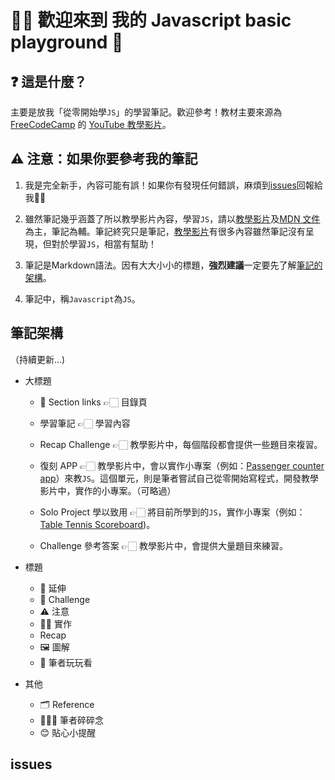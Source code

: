 # 👋🏻 歡迎來到 我的 Javascript basic playground 🎪

## ❓ 這是什麼？
主要是放我「從零開始學`JS`」的學習筆記。歡迎參考！教材主要來源為[FreeCodeCamp](https://www.youtube.com/@freecodecamp) 的 [YouTube 教學影片](https://youtube.com/playlist?list=PLWKjhJtqVAbleDe3_ZA8h3AO2rXar-q2V)。

## ⚠️ 注意：如果你要參考我的筆記
1. 我是完全新手，內容可能有誤！如果你有發現任何錯誤，麻煩到[issues](#issues)回報給我🙏🏻
   
2. 雖然筆記幾乎涵蓋了所以教學影片內容，學習`JS`，請以[教學影片](https://youtube.com/playlist?list=PLWKjhJtqVAbleDe3_ZA8h3AO2rXar-q2V)及[MDN 文件](https://developer.mozilla.org/zh-TW/)為主，筆記為輔。筆記終究只是筆記，[教學影片](https://youtube.com/playlist?list=PLWKjhJtqVAbleDe3_ZA8h3AO2rXar-q2V)有很多內容雖然筆記沒有呈現，但對於學習`JS`，相當有幫助！
   
3. 筆記是Markdown語法。因有大大小小的標題，**強烈建議**一定要先了解[筆記的架構](#筆記架構)。

4. 筆記中，稱`Javascript`為`JS`。

## 筆記架構

（持續更新...)

- 大標題
  - 🔗 Section links 👉🏻 目錄頁
    
  -  學習筆記 👉🏻 學習內容
    
  -  Recap Challenge 👉🏻 教學影片中，每個階段都會提供一些題目來複習。
    
  -  復刻 APP 👉🏻 教學影片中，會以實作小專案（例如：[Passenger counter app](https://codepen.io/michellechang2006/pen/abQwNZB)）來教`JS`。這個單元，則是筆者嘗試自己從零開始寫程式，開發教學影片中，實作的小專案。（可略過）
    
  -  Solo Project 學以致用 👉🏻 將目前所學到的`JS`，實作小專案（例如：[Table Tennis Scoreboard](https://github.com/michellechang2006/My-First-Javascript-APP))。
    
  -  Challenge 參考答案 👉🏻 教學影片中，會提供大量題目來練習。

- 標題
  - 📝 延伸
  - 🏁 Challenge
  - ⚠️ 注意
  - ✋🏻 實作
  - Recap
  - 🖼️ 圖解
  - 🎢 筆者玩玩看

- 其他
  - 🗂️ Reference
  - 👩🏻‍💻 筆者碎碎念
  - 😊 貼心小提醒

## issues
